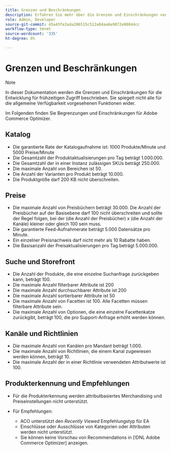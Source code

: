 ```yaml
---
title: Grenzen und Beschränkungen
description: Erfahren Sie mehr über die Grenzen und Einschränkungen von  [!DNL Adobe Commerce Optimizer] , um sicherzustellen, dass es den Anforderungen Ihres Unternehmens entspricht.
role: Admin, Developer
source-git-commit: 45a43fe2ada206515c512a04aa6e9072e08844cc
workflow-type: tm+mt
source-wordcount: '335'
ht-degree: 0%

---
```


# Grenzen und Beschränkungen

>[!NOTE]
>
>In dieser Dokumentation werden die Grenzen und Einschränkungen für die Entwicklung für frühzeitigen Zugriff beschrieben. Sie spiegelt nicht alle für die allgemeine Verfügbarkeit vorgesehenen Funktionen wider.

Im Folgenden finden Sie Begrenzungen und Einschränkungen für Adobe Commerce Optimizer.

## Katalog

- Die garantierte Rate der Katalogaufnahme ist: 1000 Produkte/Minute und 5000 Preise/Minute
- Die Gesamtzahl der Produktaktualisierungen pro Tag beträgt 1.000.000.
- Die Gesamtzahl der in einer Instanz zulässigen SKUs beträgt 250.000. 
- Die maximale Anzahl von Bereichen ist 50.
- Die Anzahl der Varianten pro Produkt beträgt 10.000.
- Die Produktgröße darf 200 KB nicht überschreiten.

## Preise

- Die maximale Anzahl von Preisbüchern beträgt 30.000. Die Anzahl der Preisbücher auf der Basisebene darf 100 nicht überschreiten und sollte der Regel folgen, bei der (die Anzahl der Preisbücher) x (die Anzahl der Kanäle) kleiner oder gleich 100 sein muss.
- Die garantierte Feed-Aufnahmerate beträgt 5.000 Datensätze pro Minute.
- Ein einzelner Preisnachweis darf nicht mehr als 10 Rabatte haben.
- Die Basisanzahl der Preisaktualisierungen pro Tag beträgt 5.000.000.

## Suche und Storefront

- Die Anzahl der Produkte, die eine einzelne Suchanfrage zurückgeben kann, beträgt 100.
- Die maximale Anzahl filterbarer Attribute ist 200
- Die maximale Anzahl durchsuchbarer Attribute ist 200
- Die maximale Anzahl sortierbarer Attribute ist 50
- Die maximale Anzahl von Facetten ist 100. Alle Facetten müssen filterbare Attribute sein.
- Die maximale Anzahl von Optionen, die eine einzelne Facettenkatze zurückgibt, beträgt 100, die pro Support-Anfrage erhöht werden können.

## Kanäle und Richtlinien

- Die maximale Anzahl von Kanälen pro Mandant beträgt 1.000.
- Die maximale Anzahl von Richtlinien, die einem Kanal zugewiesen werden können, beträgt 10.
- Die maximale Anzahl der in einer Richtlinie verwendeten Attributwerte ist 100. 

## Produkterkennung und Empfehlungen

- Für die Produkterkennung werden attributbasiertes Merchandising und Preiseinstellungen nicht unterstützt.
- Für Empfehlungen:

   - ACO unterstützt den _Recently Viewed_ Empfehlungstyp für EA
   - Einschlüsse oder Ausschlüsse von Kategorien oder Attributen werden nicht unterstützt.
   - Sie können keine Vorschau von Recommendations in [!DNL Adobe Commerce Optimizer] anzeigen.
